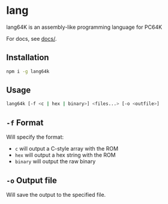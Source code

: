 # lang
lang64K is an assembly-like programming language for PC64K

For docs, see [docs/](docs/index.md).

## Installation
```sh
npm i -g lang64k
```
## Usage
```sh
lang64k [-f <c | hex | binary>] <files...> [-o <outfile>]
```
## `-f` Format
Will specify the format:
- `c` will output a C-style array with the ROM
- `hex` will output a hex string with the ROM
- `binary` will output the raw binary
## `-o` Output file
Will save the output to the specified file.